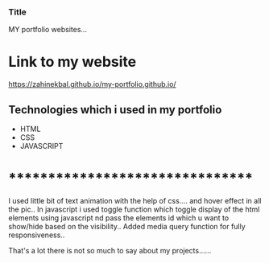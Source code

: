 ### Title
MY portfolio websites...

# Link to my website
 https://zahinekbal.github.io/my-portfolio.github.io/

 ## Technologies which i used in my portfolio
- HTML
- CSS
- JAVASCRIPT

# *******************************
 I used little bit of text animation with the help of css....
 and hover effect in all the pic..
 In javascript i used toggle function which toggle display of the html elements using javascript nd pass the elements id which u want to show/hide based on the visibility..
 Added media query function for fully responsiveness..

 That's a lot there is not so much to say about my projects......


